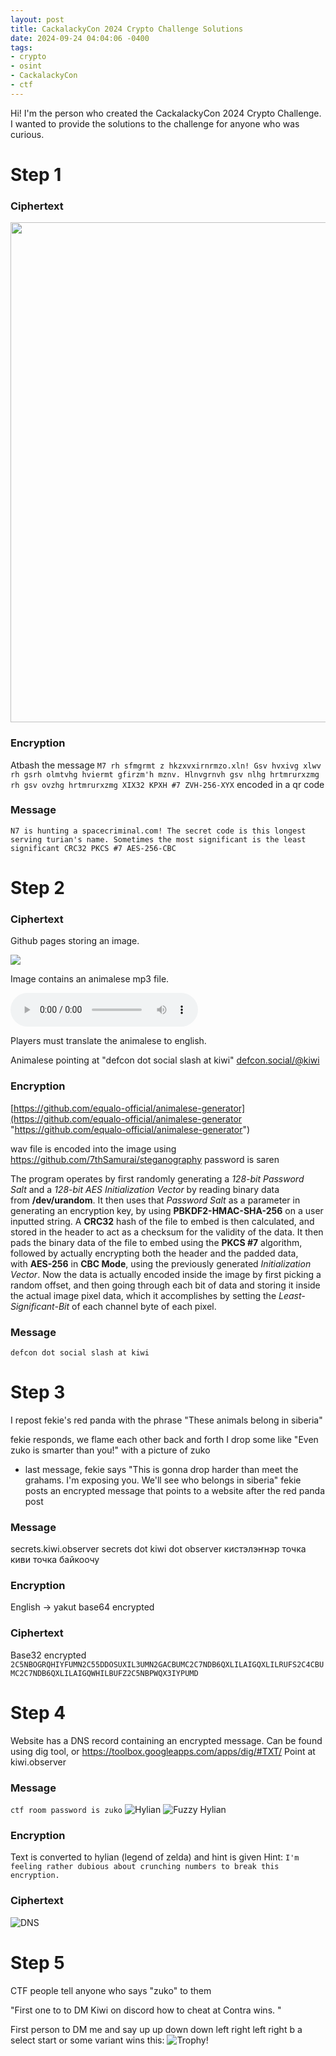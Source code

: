 ```yaml
---
layout: post
title: CackalackyCon 2024 Crypto Challenge Solutions
date: 2024-09-24 04:04:06 -0400
tags: 
- crypto
- osint
- CackalackyCon
- ctf
---
```


Hi! I'm the person who created the CackalackyCon 2024 Crypto Challenge. I wanted to provide the solutions to the challenge for anyone who was curious.

# Step 1

### Ciphertext
<img src="/assets/cackalacky/2024/step1.png" width="800px">

### Encryption
Atbash the message 
`M7 rh sfmgrmt z hkzxvxirnrmzo.xln! Gsv hvxivg xlwv rh gsrh olmtvhg hviermt gfirzm'h mznv. Hlnvgrnvh gsv nlhg hrtmrurxzmg rh gsv ovzhg hrtmrurxzmg XIX32 KPXH #7 ZVH-256-XYX`
encoded in a qr code

### Message
`N7 is hunting a spacecriminal.com! The secret code is this longest serving turian's name. Sometimes the most significant is the least significant CRC32 PKCS #7 AES-256-CBC`

# Step 2

### Ciphertext
Github pages storing an image. 

<img src="/assets/cackalacky/2024/villager.png">

Image contains an animalese mp3 file.

<audio controls>
  <source src="/assets/cackalacky/2024/animalese4.wav" type="audio/wav">
  Your browser does not support the audio element.
</audio>

Players must translate the animalese to english. 

Animalese pointing at "defcon dot social slash at kiwi"
[defcon.social/@kiwi](https://defcon.social/@kiwi "https://defcon.social/@kiwi")

### Encryption
[https://github.com/equalo-official/animalese-generator](https://github.com/equalo-official/animalese-generator "https://github.com/equalo-official/animalese-generator")

wav file is encoded into the image using https://github.com/7thSamurai/steganography 
password is saren


The program operates by first randomly generating a _128-bit Password Salt_ and a _128-bit AES Initialization Vector_ by reading binary data from **/dev/urandom**. It then uses that _Password Salt_ as a parameter in generating an encryption key, by using **PBKDF2-HMAC-SHA-256** on a user inputted string. A **CRC32** hash of the file to embed is then calculated, and stored in the header to act as a checksum for the validity of the data. It then pads the binary data of the file to embed using the **PKCS #7** algorithm, followed by actually encrypting both the header and the padded data, with **AES-256** in **CBC Mode**, using the previously generated _Initialization Vector_. Now the data is actually encoded inside the image by first picking a random offset, and then going through each bit of data and storing it inside the actual image pixel data, which it accomplishes by setting the _Least-Significant-Bit_ of each channel byte of each pixel.

### Message
`defcon dot social slash at kiwi`




# Step 3
I repost fekie's red panda with the phrase "These animals belong in siberia"

fekie responds, we flame each other back and forth 
I drop some like "Even zuko is smarter than you!" with a picture of zuko
- last message, fekie says "This is gonna drop harder than meet the grahams. I'm exposing you. We'll see who belongs in siberia"
	fekie posts an encrypted message that points to a website after the red panda post
### Message
secrets.kiwi.observer
secrets dot kiwi dot observer
кистэлэҥнэр точка киви точка байкоочу
### Encryption
English -> yakut
base64 encrypted
### Ciphertext
Base32 encrypted
`2C5NBOGRQHIYFUMN2C55DDOSUXIL3UMN2GACBUMC2C7NDB6QXLILAIGQXLILRUFS2C4CBUMC2C7NDB6QXLILAIGQWHILBUFZ2C5NBPWQX3IYPUMD`
# Step 4
Website has a DNS record containing an encrypted message.
Can be found using dig tool, or https://toolbox.googleapps.com/apps/dig/#TXT/ 
Point at kiwi.observer
### Message

`ctf room password is zuko`
![Hylian](/assets/cackalacky/2024/hylian.png)
![Fuzzy Hylian](/assets/cackalacky/2024/hylian_fuzzy.png)
### Encryption
Text is converted to hylian (legend of zelda) and hint is given
Hint: `I'm feeling rather dubious about crunching numbers to break this encryption.`
### Ciphertext
![DNS](/assets/cackalacky/2024/DNS.png)
# Step 5
CTF people tell anyone who says "zuko" to them 

"First one to to DM Kiwi on discord how to cheat at Contra wins. "

First person to DM me and say
up up down down left right left right b a select start
or some variant wins this:
![Trophy!](/assets/cackalacky/2024/trophy.png)